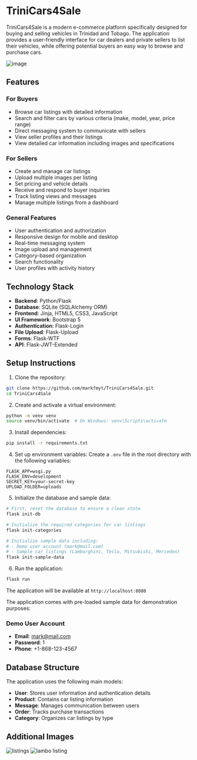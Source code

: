 # TriniCars4Sale

TriniCars4Sale is a modern e-commerce platform specifically designed for buying and selling vehicles in Trinidad and Tobago. The application provides a user-friendly interface for car dealers and private sellers to list their vehicles, while offering potential buyers an easy way to browse and purchase cars.

![image](https://github.com/user-attachments/assets/3494bbc2-4208-4428-91a7-1fd074ec75d4)

## Features

### For Buyers
- Browse car listings with detailed information
- Search and filter cars by various criteria (make, model, year, price range)
- Direct messaging system to communicate with sellers
- View seller profiles and their listings
- View detailed car information including images and specifications

### For Sellers
- Create and manage car listings
- Upload multiple images per listing
- Set pricing and vehicle details
- Receive and respond to buyer inquiries
- Track listing views and messages
- Manage multiple listings from a dashboard

### General Features
- User authentication and authorization
- Responsive design for mobile and desktop
- Real-time messaging system
- Image upload and management
- Category-based organization
- Search functionality
- User profiles with activity history

## Technology Stack

- **Backend**: Python/Flask
- **Database**: SQLite (SQLAlchemy ORM)
- **Frontend**: Jinja, HTML5, CSS3, JavaScript
- **UI Framework**: Bootstrap 5
- **Authentication**: Flask-Login
- **File Upload**: Flask-Upload
- **Forms**: Flask-WTF
- **API**: Flask-JWT-Extended

## Setup Instructions

1. Clone the repository:
```bash
git clone https://github.com/markfmyt/TriniCars4Sale.git
cd TriniCars4Sale
```

2. Create and activate a virtual environment:
```bash
python -m venv venv
source venv/bin/activate  # On Windows: venv\Scripts\activate
```

3. Install dependencies:
```bash
pip install -r requirements.txt
```

4. Set up environment variables:
Create a `.env` file in the root directory with the following variables:
```
FLASK_APP=wsgi.py
FLASK_ENV=development
SECRET_KEY=your-secret-key
UPLOAD_FOLDER=uploads
```

5. Initialize the database and sample data:
```bash
# First, reset the database to ensure a clean state
flask init-db

# Initialize the required categories for car listings
flask init-categories

# Initialize sample data including:
# - Demo user account (mark@mail.com)
# - Sample car listings (Lamborghini, Tesla, Mitsubishi, Mercedes)
flask init-sample-data
```

6. Run the application:
```bash
flask run
```

The application will be available at `http://localhost:8080`

The application comes with pre-loaded sample data for demonstration purposes:

### Demo User Account
- **Email**: mark@mail.com
- **Password**: 1
- **Phone**: +1-868-123-4567

## Database Structure

The application uses the following main models:

- **User**: Stores user information and authentication details
- **Product**: Contains car listing information
- **Message**: Manages communication between users
- **Order**: Tracks purchase transactions
- **Category**: Organizes car listings by type

## Additional Images
![listings](https://github.com/user-attachments/assets/949d3fb0-fe4b-4a55-8534-64125e5df417)
![lambo listing](https://github.com/user-attachments/assets/e4568240-b601-4b1e-b97d-42213750aafe)


